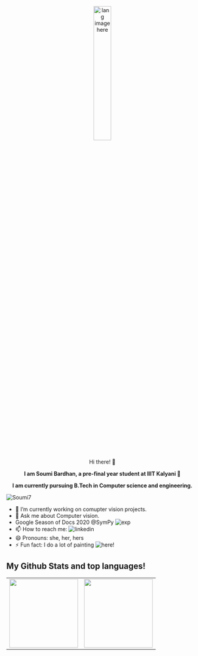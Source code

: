 <p align="center"><img width="30%" src="https://github.com/alansmathew/alansmathew/raw/master/lang.gif" alt="lang image here" /></p>

<p align="center">  Hi there! 👋 </p>

<p align="center"> <b>  I am Soumi Bardhan, a pre-final year student at IIIT Kalyani 🔭 </b> </p>
<p align="center"> <b> I am currently pursuing B.Tech in Computer science and engineering. </b> </p>

<p align="left"> <img src="https://komarev.com/ghpvc/?username=Soumi7" alt="Soumi7" /> </p>

- 🔭 I’m currently working on comupter vision projects.
- 💬 Ask me about Computer vision.
- Google Season of Docs 2020 @SymPy ![exp](https://www.youtube.com/watch?v=DKKwBkYNpYc&t=27s)
- 📫 How to reach me: ![linkedin](https://www.linkedin.com/in/soumi-bardhan-8539b3191/)
- 😄 Pronouns: she, her, hers
- ⚡ Fun fact: I do a lot of painting ![here](https://www.youtube.com/channel/UCHqOCO6wbB8s4pTP8jgStnw)!

## My Github Stats and top languages!

<table width="100%">
  <tr>
    <td>
<img height="180em" src="https://github-readme-stats.vercel.app/api?username=Soumi7&show_icons=true&hide_border=true" /> </td>
 <td> <img height="180em" src="https://github-readme-stats.vercel.app/api/top-langs/?username=Soumi7&show_icons=true&hide_border=true&layout=compact&langs_count=8"/> </td>
  </tr>
 <table>

